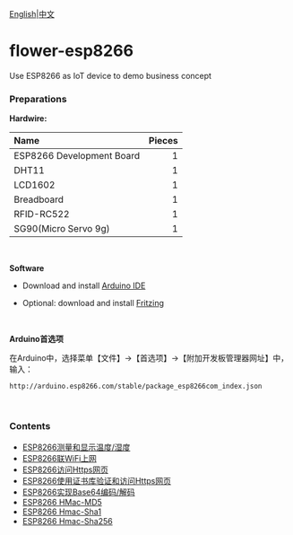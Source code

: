 [English](README.md)|[中文](docs/zh/README.md)

# flower-esp8266
Use ESP8266 as IoT device to demo business concept

### Preparations
**Hardwire:**

| Name | Pieces |
| :--- | ---: | 
| ESP8266 Development Board | 1 |
| DHT11 | 1 |
| LCD1602 | 1 |
| Breadboard | 1 |
| RFID-RC522 | 1 |
| SG90(Micro Servo 9g) | 1 |
   
<br/>

**Software**
* Download and install [Arduino IDE](https://www.arduino.cc/en/Main/Software)

* Optional: download and install [Fritzing](https://fritzing.org/download/)

<br/>

**Arduino首选项**

在Arduino中，选择菜单【文件】->【首选项】->【附加开发板管理器网址】中，输入：

```
​http://arduino.esp8266.com/stable/package_esp8266com_index.json
```

<br/>

### Contents
* [ESP8266测量和显示温度/湿度](docs/zh/esp8266-dht11-lcd1602.md) 
* [ESP8266联WiFi上网](docs/zh/esp8266-wifi-http.md)
* [ESP8266访问Https网页](docs/zh/esp8266-wifi-ssl.md)
* [ESP8266使用证书库验证和访问Https网页](docs/zh/esp8266-bearssl-certstore.md)
* [ESP8266实现Base64编码/解码](docs/zh/esp8266-base64.md)
* [ESP8266 HMac-MD5](docs/zh/esp8266-hmac-md5.md)
* [ESP8266 Hmac-Sha1](docs/zh/esp8266-hmac-sha1.md)
* [ESP8266 Hmac-Sha256](docs/zh/esp8266-hmac-sha256.md)

